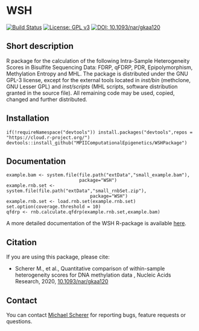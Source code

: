 # WSH
[![Build Status](https://travis-ci.org/MPIIComputationalEpigenetics/WSHPackage.svg?branch=master)](https://travis-ci.org/schmic05/WSH_package)
[![License: GPL v3](https://img.shields.io/badge/License-GPLv3-blue.svg)](https://www.gnu.org/licenses/gpl-3.0)
[![DOI: 10.1093/nar/gkaa120](https://zenodo.org/badge/doi/10.1093/nar/gkaa120.svg)](https://doi.org/10.1093/nar/gkaa120)

## Short description
R package for the calculation of the following Intra-Sample Heterogeneity Scores in Bisulfite Sequencing Data: FDRP, qFDRP, PDR, Epipolymorphism, Methylation Entropy and MHL. The package is distributed under the GNU GPL-3 license, except for the external tools located in *inst/bin* (methclone, GNU Lesser GPL) and *inst/scripts* (MHL scripts, software distribution granted in the source file). All remaining code may be used, copied, changed and further distributed.

## Installation
```
if(!requireNamespace("devtools")) install.packages("devtools",repos = "https://cloud.r-project.org/")
devtools::install_github("MPIIComputationalEpigenetics/WSHPackage")
```

## Documentation
```
example.bam <- system.file(file.path("extData","small_example.bam"),
                           package="WSH")
example.rnb.set <- system.file(file.path("extData","small_rnbSet.zip"),
                               package="WSH")
example.rnb.set <- load.rnb.set(example.rnb.set)
set.option(coverage.threshold = 10)
qfdrp <- rnb.calculate.qfdrp(example.rnb.set,example.bam)
```

A more detailed documentation of the WSH R-package is available [here](vignettes/WSH.md).

## Citation
If you are using this package, please cite:

- Scherer M., et al., Quantitative comparison of within-sample heterogeneity scores for DNA methylation data , Nucleic Acids Research, 2020, [10.1093/nar/gkaa120](https://doi.org/10.1093/nar/gkaa120)

## Contact
You can contact [Michael Scherer](mailto:mscherer@mpi-inf.mpg.de) for reporting bugs, feature requests or questions.
